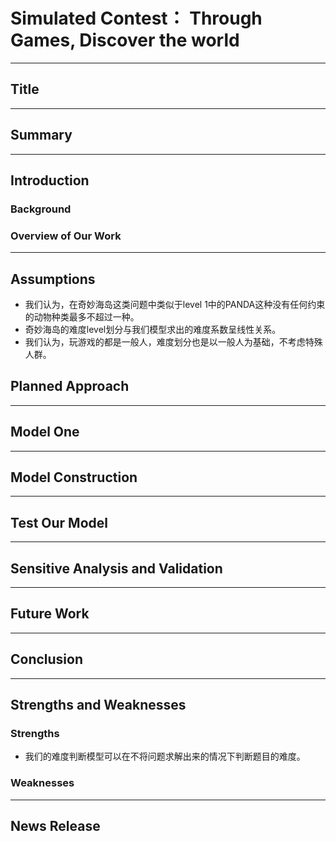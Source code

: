 # Simulated Contest： Through Games, Discover the world

---

## Title

---

## Summary

---

## Introduction

### Background

### Overview of Our Work

---

## Assumptions

* 我们认为，在奇妙海岛这类问题中类似于level 1中的PANDA这种没有任何约束的动物种类最多不超过一种。
* 奇妙海岛的难度level划分与我们模型求出的难度系数呈线性关系。
* 我们认为，玩游戏的都是一般人，难度划分也是以一般人为基础，不考虑特殊人群。
## Planned Approach

---

## Model One

---

## Model Construction

---

## Test Our Model

---

## Sensitive Analysis and Validation

---

## Future Work

---

## Conclusion

---

## Strengths and Weaknesses

### Strengths
* 我们的难度判断模型可以在不将问题求解出来的情况下判断题目的难度。

### Weaknesses

---

## News Release
